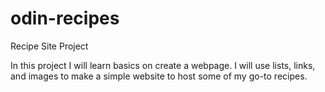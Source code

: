# odin-recipes
Recipe Site Project

In this project I will learn basics on create a webpage. I will use lists, links, and images to make a simple website to host some of my go-to recipes.